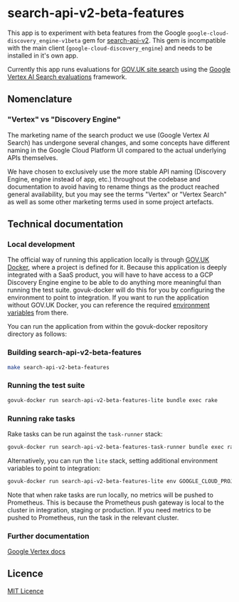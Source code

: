 # search-api-v2-beta-features

This app is to experiment with beta features from the Google `google-cloud-discovery_engine-v1beta` gem for [search-api-v2](https://github.com/alphagov/search-api-v2). This gem is incompatible with the main
client (`google-cloud-discovery_engine`) and needs to be installed in it's own app.

Currently this app runs evaluations for [GOV.UK site search](https://www.gov.uk/search/all) using the [Google Vertex AI Search evaluations](https://cloud.google.com/generative-ai-app-builder/docs/evaluate-search-quality) framework.

## Nomenclature

### "Vertex" vs "Discovery Engine"
The marketing name of the search product we use (Google Vertex AI Search) has undergone several changes, and some concepts have different naming in the Google Cloud Platform UI compared to the actual underlying APIs themselves.

We have chosen to exclusively use the more stable API naming (Discovery Engine, engine instead of app, etc.) throughout the codebase and documentation to avoid having to rename things as the product reached general availability, but you may see the terms "Vertex" or "Vertex Search" as well as some other marketing terms used in some project artefacts.

## Technical documentation

### Local development

The official way of running this application locally is through [GOV.UK Docker](https://github.com/alphagov/govuk-docker), where a project is defined for it. Because this application is deeply integrated with a SaaS product, you will have to have access to a GCP Discovery Engine engine to be able to do anything more meaningful than running the test suite. govuk-docker will do this for you by configuring the environment to point to integration. If you want to run the application without GOV.UK Docker, you can reference the required [environment variables](https://github.com/alphagov/govuk-docker/blob/main/projects/search-api-v2-beta-features/docker-compose.yml) from there.

You can run the application from within the govuk-docker repository directory as follows:

### Building search-api-v2-beta-features

```bash
make search-api-v2-beta-features
```

### Running the test suite

```bash
govuk-docker run search-api-v2-beta-features-lite bundle exec rake
```

### Running rake tasks

Rake tasks can be run against the `task-runner` stack:

```bash
govuk-docker run search-api-v2-beta-features-task-runner bundle exec rake [relevant-rake-task]
```

Alternatively, you can run the `lite` stack, setting additional environment variables to point to integration:

```bash
govuk-docker run search-api-v2-beta-features-lite env GOOGLE_CLOUD_PROJECT_ID="780375417592" DISCOVERY_ENGINE_DEFAULT_COLLECTION_NAME="projects/780375417592/locations/global/collections/default_collection" DISCOVERY_ENGINE_DEFAULT_LOCATION_NAME="projects/780375417592/locations/global" bundle exec rake [relevant-rake-task]`
```

Note that when rake tasks are run locally, no metrics will be pushed to Prometheus. This is because the Prometheus push gateway is local to the cluster in integration, staging or production. If you need metrics to be pushed to Prometheus, run the task in the relevant cluster.

### Further documentation

[Google Vertex docs](https://cloud.google.com/generative-ai-app-builder/docs/introduction)

## Licence

[MIT Licence](LICENCE.txt)
